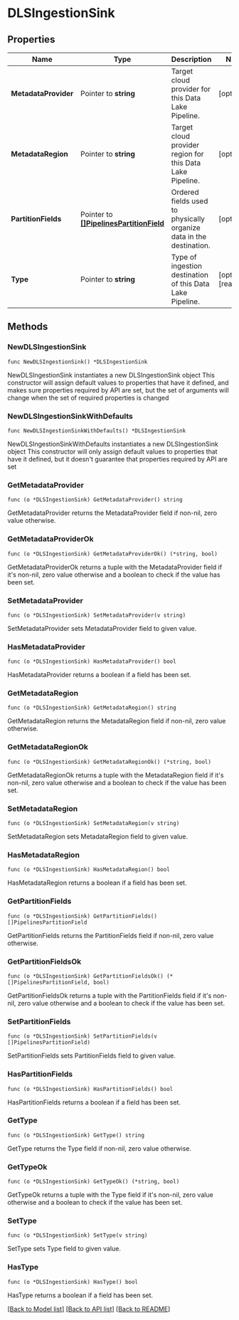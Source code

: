 # DLSIngestionSink

## Properties

Name | Type | Description | Notes
------------ | ------------- | ------------- | -------------
**MetadataProvider** | Pointer to **string** | Target cloud provider for this Data Lake Pipeline. | [optional] 
**MetadataRegion** | Pointer to **string** | Target cloud provider region for this Data Lake Pipeline. | [optional] 
**PartitionFields** | Pointer to [**[]PipelinesPartitionField**](PipelinesPartitionField.md) | Ordered fields used to physically organize data in the destination. | [optional] 
**Type** | Pointer to **string** | Type of ingestion destination of this Data Lake Pipeline. | [optional] [readonly] 

## Methods

### NewDLSIngestionSink

`func NewDLSIngestionSink() *DLSIngestionSink`

NewDLSIngestionSink instantiates a new DLSIngestionSink object
This constructor will assign default values to properties that have it defined,
and makes sure properties required by API are set, but the set of arguments
will change when the set of required properties is changed

### NewDLSIngestionSinkWithDefaults

`func NewDLSIngestionSinkWithDefaults() *DLSIngestionSink`

NewDLSIngestionSinkWithDefaults instantiates a new DLSIngestionSink object
This constructor will only assign default values to properties that have it defined,
but it doesn't guarantee that properties required by API are set

### GetMetadataProvider

`func (o *DLSIngestionSink) GetMetadataProvider() string`

GetMetadataProvider returns the MetadataProvider field if non-nil, zero value otherwise.

### GetMetadataProviderOk

`func (o *DLSIngestionSink) GetMetadataProviderOk() (*string, bool)`

GetMetadataProviderOk returns a tuple with the MetadataProvider field if it's non-nil, zero value otherwise
and a boolean to check if the value has been set.

### SetMetadataProvider

`func (o *DLSIngestionSink) SetMetadataProvider(v string)`

SetMetadataProvider sets MetadataProvider field to given value.

### HasMetadataProvider

`func (o *DLSIngestionSink) HasMetadataProvider() bool`

HasMetadataProvider returns a boolean if a field has been set.

### GetMetadataRegion

`func (o *DLSIngestionSink) GetMetadataRegion() string`

GetMetadataRegion returns the MetadataRegion field if non-nil, zero value otherwise.

### GetMetadataRegionOk

`func (o *DLSIngestionSink) GetMetadataRegionOk() (*string, bool)`

GetMetadataRegionOk returns a tuple with the MetadataRegion field if it's non-nil, zero value otherwise
and a boolean to check if the value has been set.

### SetMetadataRegion

`func (o *DLSIngestionSink) SetMetadataRegion(v string)`

SetMetadataRegion sets MetadataRegion field to given value.

### HasMetadataRegion

`func (o *DLSIngestionSink) HasMetadataRegion() bool`

HasMetadataRegion returns a boolean if a field has been set.

### GetPartitionFields

`func (o *DLSIngestionSink) GetPartitionFields() []PipelinesPartitionField`

GetPartitionFields returns the PartitionFields field if non-nil, zero value otherwise.

### GetPartitionFieldsOk

`func (o *DLSIngestionSink) GetPartitionFieldsOk() (*[]PipelinesPartitionField, bool)`

GetPartitionFieldsOk returns a tuple with the PartitionFields field if it's non-nil, zero value otherwise
and a boolean to check if the value has been set.

### SetPartitionFields

`func (o *DLSIngestionSink) SetPartitionFields(v []PipelinesPartitionField)`

SetPartitionFields sets PartitionFields field to given value.

### HasPartitionFields

`func (o *DLSIngestionSink) HasPartitionFields() bool`

HasPartitionFields returns a boolean if a field has been set.

### GetType

`func (o *DLSIngestionSink) GetType() string`

GetType returns the Type field if non-nil, zero value otherwise.

### GetTypeOk

`func (o *DLSIngestionSink) GetTypeOk() (*string, bool)`

GetTypeOk returns a tuple with the Type field if it's non-nil, zero value otherwise
and a boolean to check if the value has been set.

### SetType

`func (o *DLSIngestionSink) SetType(v string)`

SetType sets Type field to given value.

### HasType

`func (o *DLSIngestionSink) HasType() bool`

HasType returns a boolean if a field has been set.


[[Back to Model list]](../README.md#documentation-for-models) [[Back to API list]](../README.md#documentation-for-api-endpoints) [[Back to README]](../README.md)



